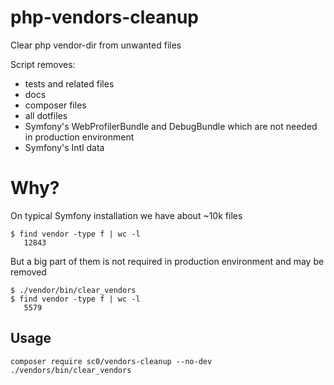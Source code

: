 # php-vendors-cleanup

Clear php vendor-dir from unwanted files

Script removes:
 - tests and related files
 - docs
 - composer files
 - all dotfiles
 - Symfony's WebProfilerBundle and DebugBundle which are not needed in production environment
 - Symfony's Intl data

# Why?

On typical Symfony installation we have about ~10k files
```
$ find vendor -type f | wc -l
   12843
```

But a big part of them is not required in production environment and may be removed
```
$ ./vendor/bin/clear_vendors
$ find vendor -type f | wc -l
   5579
```

## Usage

```
composer require sc0/vendors-cleanup --no-dev
./vendors/bin/clear_vendors
```
